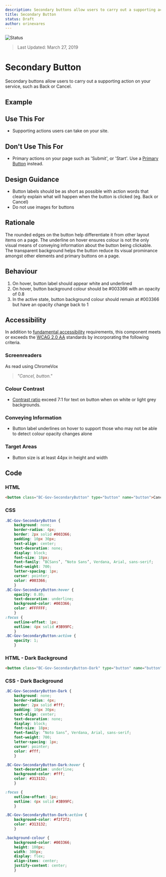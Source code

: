 ```yaml
---
description: Secondary buttons allow users to carry out a supporting action
title: Secondary Button
status: Draft
author: orinevares
---
```


![Status](https://img.shields.io/badge/Recommended-Draft-orange.svg)
> Last Updated: March 27, 2019

# Secondary Button
Secondary buttons allow users to carry out a supporting action on your service, such as Back or Cancel.

## Example

<component-preview path="components/secondary_button/sample.html" height="100px" width="800px"> </component-preview>
<component-preview path="components/secondary_button/sample-dark.html" height="100px" width="800px"> </component-preview>

## Use This For
* Supporting actions users can take on your site.

## Don't Use This For
*	Primary actions on your page such as 'Submit', or 'Start'. Use a [Primary Button](https://developer.gov.bc.ca/Design-System/Primary-Button) instead.

## Design Guidance
*	Button labels should be as short as possible with action words that clearly explain what will happen when the button is clicked (eg. Back or Cancel)
* Do not use images for buttons

## Rationale
The rounded edges on the button help differentiate it from other layout items on a page. The underline on hover ensures colour is not the only visual means of conveying information about the button being clickable. The transparent background helps the button reduce its visual prominance amongst other elements and primary buttons on a page.

## Behaviour
1. On hover, button label should appear white and underlined
2. On hover, button background colour should be #003366 with an opacity of 0.8
3. In the active state, button background colour should remain at #003366 but have an opacity change back to 1

## Accessibility
In addition to [fundamental accessibility]() requirements, this component meets or exceeds the [WCAG 2.0 AA](https://www.w3.org/TR/WCAG20/) standards by incorporating the following criteria.

### Screenreaders
As read using ChromeVox

> *"Cancel, button."*

### Colour Contrast
* [Contrast ratio](https://webaim.org/resources/contrastchecker/) exceed 7:1 for text on button when on white or light grey backgrounds.

### Conveying Information
* Button label underlines on hover to support those who may not be able to detect colour opacity changes alone

### Target Areas
* Button size is at least 44px in height and width

## Code
### HTML
```html
<button class="BC-Gov-SecondaryButton" type="button" name="button">Cancel</button>
```

### CSS
```css
.BC-Gov-SecondaryButton {
    background: none;
    border-radius: 4px;
    border: 2px solid #003366;
    padding: 10px 30px;
    text-align: center;
    text-decoration: none;
    display: block;
    font-size: 18px;
    Font-family: ‘BCSans’, ‘Noto Sans’, Verdana, Arial, sans-serif;
    font-weight: 700;
    letter-spacing: 1px;
    cursor: pointer;
    color: #003366;
    }
.BC-Gov-SecondaryButton:hover {
    opacity: 0.80;
    text-decoration: underline;
    background-color: #003366;
    color: #FFFFFF;
    }
:focus {
    outline-offset: 1px;
    outline: 4px solid #3B99FC;
    }
.BC-Gov-SecondaryButton:active {
    opacity: 1;
    }
```
### HTML - Dark Background

```html
<button class="BC-Gov-SecondaryButton-Dark" type="button" name="button">Cancel</button>
```

### CSS - Dark Background

```css
.BC-Gov-SecondaryButton-Dark {
    background: none;
    border-radius: 4px;
    border: 2px solid #fff;
    padding: 10px 30px;
    text-align: center;
    text-decoration: none;
    display: block;
    font-size: 18px;
    Font-family: ‘Noto Sans’, Verdana, Arial, sans-serif;
    font-weight: 700;
    letter-spacing: 1px;
    cursor: pointer;
    color: #fff;
    }

.BC-Gov-SecondaryButton-Dark:hover {
    text-decoration: underline;
    background-color: #fff;
    color: #313132;
    }

:focus {
    outline-offset: 1px;
    outline: 4px solid #3B99FC;
    }

.BC-Gov-SecondaryButton-Dark:active {
    background-color: #f2f2f2;
    color: #313132;
    }

.background-colour {
    background-color: #003366;
    height: 100px;
    width: 300px;
    display: flex;
    align-items: center;
    justify-content: center;
    }
```
